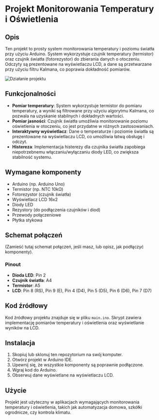 # Projekt Monitorowania Temperatury i Oświetlenia

## Opis
Ten projekt to prosty system monitorowania temperatury i poziomu światła przy użyciu Arduino. System wykorzystuje czujnik temperatury (termistor) oraz czujnik światła (fotorezystor) do zbierania danych o otoczeniu. Odczyty są prezentowane na wyświetlaczu LCD, a dane są przetwarzane przy użyciu filtru Kalmana, co poprawia dokładność pomiarów.

![Działanie projektu](https://jumpshare.com/s/LVp3pvLBNyAJRAY2hEWl)
## Funkcjonalności
- **Pomiar temperatury**: System wykorzystuje termistor do pomiaru temperatury, a wyniki są filtrowane przy użyciu algorytmu Kalmana, co pozwala na uzyskanie stabilnych i dokładnych wartości.
- **Pomiar jasności**: Czujnik światła umożliwia monitorowanie poziomu oświetlenia w otoczeniu, co jest przydatne w różnych zastosowaniach.
- **Interaktywny wyświetlacz**: Dane o temperaturze i poziomie światła są prezentowane na wyświetlaczu LCD, co umożliwia łatwą obsługę i odczyt.
- **Histereza**: Implementacja histerezy dla czujnika światła zapobiega niepotrzebnemu włączaniu/wyłączaniu diody LED, co zwiększa stabilność systemu.

## Wymagane komponenty
- Arduino (np. Arduino Uno)
- Termistor (np. NTC 10kΩ)
- Fotorezystor (czujnik światła)
- Wyświetlacz LCD 16x2
- Diody LED
- Rezystory (do podłączenia czujników i diod)
- Przewody połączeniowe
- Płytka stykowa

## Schemat połączeń
(Zamieść tutaj schemat połączeń, jeśli masz, lub opisz, jak podłączyć komponenty).

### Pinout
- **Dioda LED**: Pin 2
- **Czujnik światła**: A4
- **Termistor**: A5
- **LCD**: Pin 8 (RS), Pin 9 (E), Pin 4 (D4), Pin 5 (D5), Pin 6 (D6), Pin 7 (D7)

## Kod źródłowy
Kod źródłowy projektu znajduje się w pliku `main.ino`. Skrypt zawiera implementację pomiarów temperatury i oświetlenia oraz wyświetlanie wyników na LCD.

## Instalacja
1. Skopiuj lub sklonuj ten repozytorium na swój komputer.
2. Otwórz projekt w Arduino IDE.
3. Upewnij się, że wszystkie komponenty są poprawnie podłączone.
4. Wgraj kod do Arduino.
5. Obserwuj dane wyświetlane na wyświetlaczu LCD.

## Użycie
Projekt jest użyteczny w aplikacjach wymagających monitorowania temperatury i oświetlenia, takich jak automatyzacja domowa, szkółki ogrodnicze, czy kontrola klimatu.


